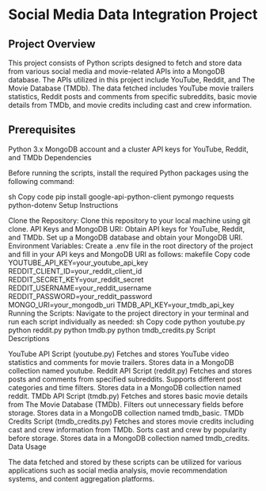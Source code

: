 # Social Media Data Integration Project

## Project Overview

This project consists of Python scripts designed to fetch and store data from various social media and movie-related APIs into a MongoDB database. The APIs utilized in this project include YouTube, Reddit, and The Movie Database (TMDb). The data fetched includes YouTube movie trailers statistics, Reddit posts and comments from specific subreddits, basic movie details from TMDb, and movie credits including cast and crew information.

## Prerequisites

Python 3.x
MongoDB account and a cluster
API keys for YouTube, Reddit, and TMDb
Dependencies

Before running the scripts, install the required Python packages using the following command:

sh
Copy code
pip install google-api-python-client pymongo requests python-dotenv
Setup Instructions

Clone the Repository: Clone this repository to your local machine using git clone.
API Keys and MongoDB URI: Obtain API keys for YouTube, Reddit, and TMDb. Set up a MongoDB database and obtain your MongoDB URI.
Environment Variables: Create a .env file in the root directory of the project and fill in your API keys and MongoDB URI as follows:
makefile
Copy code
YOUTUBE_API_KEY=your_youtube_api_key
REDDIT_CLIENT_ID=your_reddit_client_id
REDDIT_SECRET_KEY=your_reddit_secret
REDDIT_USERNAME=your_reddit_username
REDDIT_PASSWORD=your_reddit_password
MONGO_URI=your_mongodb_uri
TMDB_API_KEY=your_tmdb_api_key
Running the Scripts: Navigate to the project directory in your terminal and run each script individually as needed:
sh
Copy code
python youtube.py
python reddit.py
python tmdb.py
python tmdb_credits.py
Script Descriptions

YouTube API Script (youtube.py)
Fetches and stores YouTube video statistics and comments for movie trailers.
Stores data in a MongoDB collection named youtube.
Reddit API Script (reddit.py)
Fetches and stores posts and comments from specified subreddits.
Supports different post categories and time filters.
Stores data in a MongoDB collection named reddit.
TMDb API Script (tmdb.py)
Fetches and stores basic movie details from The Movie Database (TMDb).
Filters out unnecessary fields before storage.
Stores data in a MongoDB collection named tmdb_basic.
TMDb Credits Script (tmdb_credits.py)
Fetches and stores movie credits including cast and crew information from TMDb.
Sorts cast and crew by popularity before storage.
Stores data in a MongoDB collection named tmdb_credits.
Data Usage

The data fetched and stored by these scripts can be utilized for various applications such as social media analysis, movie recommendation systems, and content aggregation platforms.
